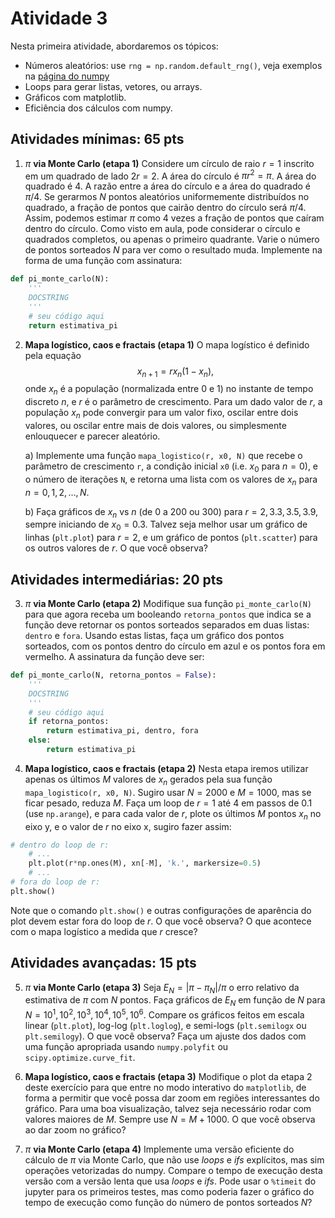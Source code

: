 # Atividade 3

Nesta primeira atividade, abordaremos os tópicos:

- Números aleatórios: use `rng = np.random.default_rng()`, veja exemplos na [página do numpy](https://numpy.org/doc/2.1/reference/random/generator.html#numpy.random.default_rng)
- Loops para gerar listas, vetores, ou arrays.
- Gráficos com matplotlib.
- Eficiência dos cálculos com numpy.

## Atividades mínimas: 65 pts

1. $\pi$ **via Monte Carlo (etapa 1)** Considere um círculo de raio $r=1$ inscrito em um quadrado de lado $2r=2$. A área do círculo é $\pi r^2 = \pi$. A área do quadrado é $4$. A razão entre a área do círculo e a área do quadrado é $\pi/4$. Se gerarmos $N$ pontos aleatórios uniformemente distribuídos no quadrado, a fração de pontos que cairão dentro do círculo será $\pi/4$. Assim, podemos estimar $\pi$ como $4$ vezes a fração de pontos que caíram dentro do círculo. Como visto em aula, pode considerar o círculo e quadrados completos, ou apenas o primeiro quadrante. Varie o número de pontos sorteados $N$ para ver como o resultado muda. Implemente na forma de uma função com assinatura:

```python
def pi_monte_carlo(N):
    '''
    DOCSTRING
    '''
    # seu código aqui
    return estimativa_pi
```

2. **Mapa logístico, caos e fractais (etapa 1)** O mapa logístico é definido pela equação $$x_{n+1} = r x_n (1 - x_n),$$ onde $x_n$ é a população (normalizada entre 0 e 1) no instante de tempo discreto $n$, e $r$ é o parâmetro de crescimento. Para um dado valor de $r$, a população $x_n$ pode convergir para um valor fixo, oscilar entre dois valores, ou oscilar entre mais de dois valores, ou simplesmente enlouquecer e parecer aleatório. 

    a) Implemente uma função `mapa_logistico(r, x0, N)` que recebe o parâmetro de crescimento `r`, a condição inicial `x0` (i.e. $x_0$ para $n=0$), e o número de iterações `N`, e retorna uma lista com os valores de $x_n$ para $n=0,1,2,\ldots,N$.

    b) Faça gráficos de $x_n$ vs $n$ (de 0 a 200 ou 300) para $r = 2, 3.3, 3.5, 3.9$, sempre iniciando de $x_0=0.3$. Talvez seja melhor usar um gráfico de linhas (`plt.plot`) para $r=2$, e um gráfico de pontos (`plt.scatter`) para os outros valores de $r$. O que você observa?

## Atividades intermediárias: 20 pts

3. $\pi$ **via Monte Carlo (etapa 2)** Modifique sua função `pi_monte_carlo(N)` para que agora receba um booleando `retorna_pontos` que indica se a função deve retornar os pontos sorteados separados em duas listas: `dentro` e `fora`. Usando estas listas, faça um gráfico dos pontos sorteados, com os pontos dentro do círculo em azul e os pontos fora em vermelho. A assinatura da função deve ser:

```python
def pi_monte_carlo(N, retorna_pontos = False):
    '''
    DOCSTRING
    '''
    # seu código aqui
    if retorna_pontos:
        return estimativa_pi, dentro, fora
    else:
        return estimativa_pi
```

4. **Mapa logístico, caos e fractais (etapa 2)** Nesta etapa iremos utilizar apenas os últimos $M$ valores de $x_n$ gerados pela sua função `mapa_logistico(r, x0, N)`. Sugiro usar $N=2000$ e $M=1000$, mas se ficar pesado, reduza $M$. Faça um loop de $r=1$ até 4 em passos de 0.1 (use `np.arange`), e para cada valor de $r$, plote os últimos $M$ pontos $x_n$ no eixo y, e o valor de $r$ no eixo x, sugiro fazer assim:

```python
# dentro do loop de r:
    # ...
    plt.plot(r*np.ones(M), xn[-M], 'k.', markersize=0.5)
    # ...
# fora do loop de r:
plt.show()
```

Note que o comando `plt.show()` e outras configurações de aparência do plot devem estar fora do loop de $r$. O que você observa? O que acontece com o mapa logístico a medida que $r$ cresce?

## Atividades avançadas: 15 pts

5. $\pi$ **via Monte Carlo (etapa 3)** Seja $E_N = |\pi-\pi_N|/\pi$ o erro relativo da estimativa de $\pi$ com $N$ pontos. Faça gráficos de $E_N$ em função de $N$ para $N = 10^1, 10^2, 10^3, 10^4, 10^5, 10^6$. Compare os gráficos feitos em escala linear (`plt.plot`), log-log (`plt.loglog`), e semi-logs (`plt.semilogx` ou `plt.semilogy`). O que você observa? Faça um ajuste dos dados com uma função apropriada usando `numpy.polyfit` ou `scipy.optimize.curve_fit`.

6. **Mapa logístico, caos e fractais (etapa 3)** Modifique o plot da etapa 2 deste exercício para que entre no modo interativo do `matplotlib`, de forma a permitir que você possa dar zoom em regiões interessantes do gráfico. Para uma boa visualização, talvez seja necessário rodar com valores maiores de $M$. Sempre use $N = M + 1000$. O que você observa ao dar zoom no gráfico?

7. $\pi$ **via Monte Carlo (etapa 4)** Implemente uma versão eficiente do cálculo de $\pi$ via Monte Carlo, que não use *loops* e *ifs* explícitos, mas sim operações vetorizadas do numpy. Compare o tempo de execução desta versão com a versão lenta que usa *loops* e *ifs*. Pode usar o `%timeit` do jupyter para os primeiros testes, mas como poderia fazer o gráfico do tempo de execução como função do número de pontos sorteados $N$?